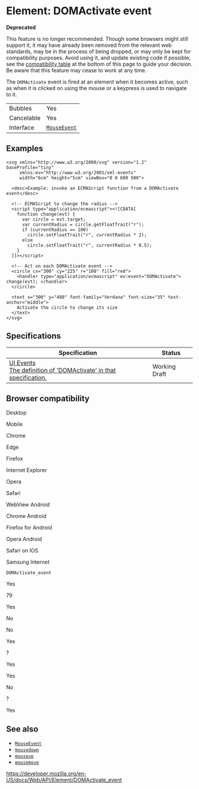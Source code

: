 # Element: DOMActivate event

**Deprecated**

This feature is no longer recommended. Though some browsers might still support it, it may have already been removed from the relevant web standards, may be in the process of being dropped, or may only be kept for compatibility purposes. Avoid using it, and update existing code if possible; see the [compatibility table](#browser_compatibility) at the bottom of this page to guide your decision. Be aware that this feature may cease to work at any time.

The `DOMActivate` event is fired at an element when it becomes active, such as when it is clicked on using the mouse or a keypress is used to navigate to it.

<table><tbody><tr class="odd"><td>Bubbles</td><td>Yes</td></tr><tr class="even"><td>Cancelable</td><td>Yes</td></tr><tr class="odd"><td>Interface</td><td><a href="../mouseevent"><code>MouseEvent</code></a></td></tr></tbody></table>

## Examples

    <svg xmlns="http://www.w3.org/2000/svg" version="1.2" baseProfile="tiny"
         xmlns:ev="http://www.w3.org/2001/xml-events"
         width="6cm" height="5cm" viewBox="0 0 600 500">

      <desc>Example: invoke an ECMAScript function from a DOMActivate event</desc>

      <!-- ECMAScript to change the radius -->
      <script type="application/ecmascript"><![CDATA[
        function change(evt) {
          var circle = evt.target;
          var currentRadius = circle.getFloatTrait("r");
          if (currentRadius == 100)
            circle.setFloatTrait("r", currentRadius * 2);
          else
            circle.setFloatTrait("r", currentRadius * 0.5);
        }
      ]]></script>

      <!-- Act on each DOMActivate event -->
      <circle cx="300" cy="225" r="100" fill="red">
        <handler type="application/ecmascript" ev:event="DOMActivate"> change(evt); </handler>
      </circle>

      <text x="300" y="480" font-family="Verdana" font-size="35" text-anchor="middle">
        Activate the circle to change its size
      </text>
    </svg>

## Specifications

<table><thead><tr class="header"><th>Specification</th><th>Status</th></tr></thead><tbody><tr class="odd"><td><a href="https://w3c.github.io/uievents/#event-type-DOMActivate">UI Events<br />
<span class="small">The definition of 'DOMActivate' in that specification.</span></a></td><td><span class="spec-wd">Working Draft</span></td></tr></tbody></table>

## Browser compatibility

Desktop

Mobile

Chrome

Edge

Firefox

Internet Explorer

Opera

Safari

WebView Android

Chrome Android

Firefox for Android

Opera Android

Safari on IOS

Samsung Internet

`DOMActivate_event`

Yes

79

Yes

No

No

Yes

?

Yes

Yes

No

?

Yes

## See also

- [`MouseEvent`](../mouseevent)
- [`mousedown`](mousedown_event)
- [`mouseup`](mouseup_event)
- [`mousemove`](mousemove_event)

<a href="https://developer.mozilla.org/en-US/docs/Web/API/Element/DOMActivate_event" class="_attribution-link">https://developer.mozilla.org/en-US/docs/Web/API/Element/DOMActivate_event</a>
